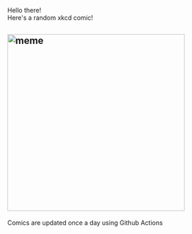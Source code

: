 Hello there! <br>Here's a random xkcd comic!<br>
## <img src="https://imgs.xkcd.com/comics/blame.png" alt="meme" width="400"/><br>
Comics are updated once a day using Github Actions